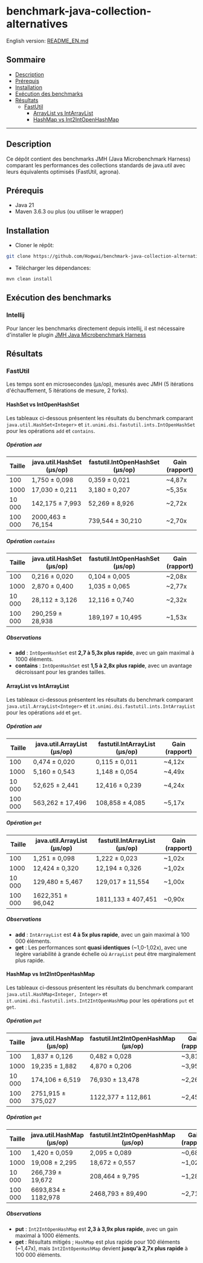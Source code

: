 # benchmark-java-collection-alternatives
English version: [README_EN.md](README_en.md)
## Sommaire

- [Description](#description)
- [Prérequis](#prérequis)
- [Installation](#installation)
- [Exécution des benchmarks](#exécution-des-benchmarks)
- [Résultats](#résultats)
  - [FastUtil](#fastutil)
    - [ArrayList vs IntArrayList](#arraylist-vs-intarraylist)
    - [HashMap vs Int2IntOpenHashMap](#hashmap-vs-int2intopenhashmap)

---
## Description
Ce dépôt contient des benchmarks JMH (Java Microbenchmark Harness) comparant les performances des collections standards de java.util avec leurs équivalents optimisés (FastUtil, agrona).

## Prérequis
- Java 21
- Maven 3.6.3 ou plus (ou utiliser le wrapper)

## Installation
- Cloner le répôt:
```bash
git clone https://github.com/Hogwai/benchmark-java-collection-alternatives.git
```
- Télécharger les dépendances:
```bash
mvn clean install
```

## Exécution des benchmarks
### Intellij
Pour lancer les benchmarks directement depuis intellij, il est nécessaire d'installer le plugin [JMH Java Microbenchmark Harness](https://plugins.jetbrains.com/plugin/7529-jmh-java-microbenchmark-harness)

## Résultats

### FastUtil
Les temps sont en microsecondes (µs/op), mesurés avec JMH (5 itérations d'échauffement, 5 itérations de mesure, 2 forks).

#### HashSet vs IntOpenHashSet
Les tableaux ci-dessous présentent les résultats du benchmark comparant `java.util.HashSet<Integer>` et `it.unimi.dsi.fastutil.ints.IntOpenHashSet` pour les opérations `add` et `contains`.

##### Opération `add`
| Taille   | java.util.HashSet (µs/op) | fastutil.IntOpenHashSet (µs/op) | Gain (rapport) |
|----------|---------------------------|---------------------------------|----------------|
| 100      | 1,750 ± 0,098             | 0,359 ± 0,021                   | ~4,87x         |
| 1000     | 17,030 ± 0,211            | 3,180 ± 0,207                   | ~5,35x         |
| 10 000   | 142,175 ± 7,993           | 52,269 ± 8,926                  | ~2,72x         |
| 100 000  | 2000,463 ± 76,154         | 739,544 ± 30,210                | ~2,70x         |

##### Opération `contains`
| Taille   | java.util.HashSet (µs/op) | fastutil.IntOpenHashSet (µs/op) | Gain (rapport) |
|----------|---------------------------|---------------------------------|----------------|
| 100      | 0,216 ± 0,020             | 0,104 ± 0,005                   | ~2,08x         |
| 1000     | 2,870 ± 0,400             | 1,035 ± 0,065                   | ~2,77x         |
| 10 000   | 28,112 ± 3,126            | 12,116 ± 0,740                  | ~2,32x         |
| 100 000  | 290,259 ± 28,938          | 189,197 ± 10,495                | ~1,53x         |

##### Observations
- **add** : `IntOpenHashSet` est **2,7 à 5,3x plus rapide**, avec un gain maximal à 1000 éléments.
- **contains** : `IntOpenHashSet` est **1,5 à 2,8x plus rapide**, avec un avantage décroissant pour les grandes tailles.

#### ArrayList vs IntArrayList
Les tableaux ci-dessous présentent les résultats du benchmark comparant `java.util.ArrayList<Integer>` et `it.unimi.dsi.fastutil.ints.IntArrayList` pour les opérations `add` et `get`.

##### Opération `add`
| Taille   | java.util.ArrayList (µs/op) | fastutil.IntArrayList (µs/op) | Gain (rapport) |
|----------|-----------------------------|-------------------------------|----------------|
| 100      | 0,474 ± 0,020               | 0,115 ± 0,011                 | ~4,12x         |
| 1000     | 5,160 ± 0,543               | 1,148 ± 0,054                 | ~4,49x         |
| 10 000   | 52,625 ± 2,441              | 12,416 ± 0,239                | ~4,24x         |
| 100 000  | 563,262 ± 17,496            | 108,858 ± 4,085               | ~5,17x         |

##### Opération `get`
| Taille   | java.util.ArrayList (µs/op) | fastutil.IntArrayList (µs/op) | Gain (rapport) |
|----------|-----------------------------|-------------------------------|----------------|
| 100      | 1,251 ± 0,098               | 1,222 ± 0,023                 | ~1,02x         |
| 1000     | 12,424 ± 0,320              | 12,194 ± 0,326                | ~1,02x         |
| 10 000   | 129,480 ± 5,467             | 129,017 ± 11,554              | ~1,00x         |
| 100 000  | 1622,351 ± 96,042           | 1811,133 ± 407,451            | ~0,90x         |

##### Observations
- **add** : `IntArrayList` est **4 à 5x plus rapide**, avec un gain maximal à 100 000 éléments.
- **get** : Les performances sont **quasi identiques** (~1,0-1,02x), avec une légère variabilité à grande échelle où `ArrayList` peut être marginalement plus rapide.

#### HashMap vs Int2IntOpenHashMap
Les tableaux ci-dessous présentent les résultats du benchmark comparant `java.util.HashMap<Integer, Integer>` et `it.unimi.dsi.fastutil.ints.Int2IntOpenHashMap` pour les opérations `put` et `get`.

##### Opération `put`
| Taille   | java.util.HashMap (µs/op) | fastutil.Int2IntOpenHashMap (µs/op) | Gain (rapport) |
|----------|---------------------------|-------------------------------------|----------------|
| 100      | 1,837 ± 0,126             | 0,482 ± 0,028                       | ~3,81x         |
| 1000     | 19,235 ± 1,882            | 4,870 ± 0,206                       | ~3,95x         |
| 10 000   | 174,106 ± 6,519           | 76,930 ± 13,478                     | ~2,26x         |
| 100 000  | 2751,915 ± 375,027        | 1122,377 ± 112,861                  | ~2,45x         |

##### Opération `get`
| Taille   | java.util.HashMap (µs/op) | fastutil.Int2IntOpenHashMap (µs/op) | Gain (rapport) |
|----------|---------------------------|-------------------------------------|----------------|
| 100      | 1,420 ± 0,059             | 2,095 ± 0,089                       | ~0,68x         |
| 1000     | 19,008 ± 2,295            | 18,672 ± 0,557                      | ~1,02x         |
| 10 000   | 266,739 ± 19,672          | 208,464 ± 9,795                     | ~1,28x         |
| 100 000  | 6693,834 ± 1182,978       | 2468,793 ± 89,490                   | ~2,71x         |

##### Observations
- **put** : `Int2IntOpenHashMap` est **2,3 à 3,9x plus rapide**, avec un gain maximal à 1000 éléments.
- **get** : Résultats mitigés ; `HashMap` est plus rapide pour 100 éléments (~1,47x), mais `Int2IntOpenHashMap` devient **jusqu'à 2,7x plus rapide** à 100 000 éléments.